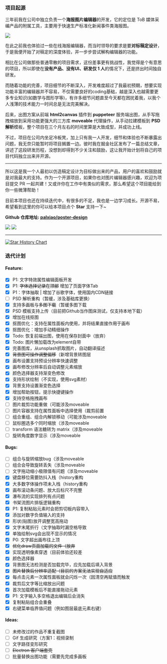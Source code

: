 ### 项目起源

三年前我在公司中独立负责一个**海报图片编辑器**的开发，它的定位是 ToB 媒体采编产品的附属工具，主要用于快速生产标准化新闻事件类海报图。

![](../images/2023-7-17-1689585503882.png)

在此之前我也体验过一些在线海报编辑器，而当时领导的要求是要**对标稿定设计**，于是我便开始了对稿定的深度体验，并一步步尝试解构编辑器的功能。

相比在公司做那些普通零散的项目需求，这份差事更有挑战性，我觉得是个有意思的项目，所以即使在**没有产品、没有UI、研发仅 1 人**的情况下，还是挤出时间独自研发。

而随着功能的完善，项目细节的不断深入，开发难度超过了我最初预期，想要实现功能丰富的编辑器并不容易，不仅需要良好的coding基础，越是深入也越需要更多专业知识(如数学与图形学等)，有许多细节问题直至今天都在困扰着我，以我个人浅薄的技术能力一时间总是无法完美解决。

后来，出图方案从前端 **html2canvas** 插件到 **puppeteer** 服务端出图，从手写拖拽缩放到采用功能更强大的三方库 **moveable** 代理操作，从手动拉建模板到 **PSD 解析**模板，整个项目在三个月左右的时间里算是大致成型，并成功上线。

不过，项目在公司内坐足冷板凳，加上只有我一人开发，细节和体验也不断暴露出问题，我无奈只能暂时将项目搁置一边。彼时我在掘金社区发布了一篇总结文章，讲述了这段研发历程，没想到却得到不少关注和鼓励，这让我开始计划将自己的项目代码独立出来并开源。

-----
  
所以这是我一个人最初以仿造稿定设计为目标做出来的产品，用户的喜欢和鼓励就是对我最大的支持。作为一个开源项目，如果你也对图片编辑器感兴趣，欢迎为项目提交 PR 一起共建！又或许你在工作中有类似的需求，那么希望这个项目能给到你一些微薄帮助！

目前本项目也还在持续迭代中，有很多的不足，我也是一边学习成长。开源不易，希望看到这里的你可以给本项目点个 **Star** 支持一下~


**Github 仓库地址: [ palxiao/poster-design ](https://github.com/palxiao/poster-design)**


<img style="display: inline-block;" src="https://img.shields.io/github/forks/palxiao/poster-design?style=social" />
<img style="display: inline-block;" src="https://img.shields.io/github/stars/palxiao/poster-design?style=social" />

-----

[![Star History Chart](https://api.star-history.com/svg?repos=palxiao/poster-design&type=Date)](https://star-history.com/#palxiao/poster-design&Date)

### 迭代计划

#### Feature:

- [x] P1: 文字特效属性编辑面板开发
- [x] P1: ~~字体选择记录在顶部~~ 增加了页面字体Tab
- [x] P1：字体抽取 | 增加了谷歌字体，使用国内CDN链接
- [ ] PSD 解析重构（暂缓，涉及基础库更换）
- [x] 支持多画板与~~多图下载~~（暂缓多图下载
- [x] PSD 模板支持上传（目前把Github当作图床测试，仅支持本地下载）
- [x] 增加在线抠图
- [x] 抠图优化：支持在属性面板内使用，并将结果直接作用于画布
- [x] 抠图优化：增加手动精细操作
- [x] Todo: 恢复前端出图，使用在保存封面中（放弃）
- [x] Todo: 图片懒加载改为element自带
- [x] 完善图库，从unsplash抓取图片，自动翻译描述
- [x] ~~背景图可操作调整偏移~~（新增背景转图层
- [x] 画布设置支持预设分辨率快速调整
- [x] 画布修改分辨率后自动调整元素缩放
- [x] 颜色选择器支持渐变色修改
- [x] 支持形状绘制（不实现，使用svg素材）
- [x] 背景支持设置渐变色选择
- [x] 增加帮助按钮，提示快捷键操作
- [x] 支持空格拖拽画布
- [ ] 图片裁剪功能重做（可能涉及moveable
- [ ] 图片容器支持在属性面板中选择使用（裁剪前置
- [ ] 组合重组、组合内解锁移动（可能涉及moveable
- [ ] 鼠标圈选多个同时缩放（涉及moveable
- [ ] transform 语法糖转为 matrix（涉及moveable
- [ ] 旋转角度数字显示（涉及moveable

#### Bugs:

- [ ] 组合与旋转缩放bug（涉及moveable
- [ ] 组合会导致旋转丢失（涉及moveable
- [ ] 文字拖动缩小极限值有问题（涉及moveable
- [x] 键盘移位需要防抖入栈（history重构
- [x] 大多数字体操作项未入栈（history重构
- [x] 画布滚动条问题、放大后标尺不完整
- [x] 瀑布流的实现排列有点问题
- [x] 书架流图片排版逻辑重构
- [x] P1: 复制粘贴元素时会把剪切板内容带入
- [x] 添加对数字负值输入的支持
- [x] 形状(贴图)放开调整宽高拖动
- [x] 文字末尾折行（文字抽取时漏空格导致
- [x] 单独绘制svg会出现不显示的情况
- [x] P0: 文字超出画布往上顶
- [x] ~~优化draw页面加载的文件（放弃~~
- [x] 实现透明像素穿透（目前体验还较差
- [x] 颜色选择器
- [x] 背景图无法检测是否加载完毕，应先加载后填入背景
- [x] ~~图片替换后分辨率适配（目前的方案无法实现自适应~~
- [x] 每点击元素一次属性面板就会闪烁一次（因清空再赋值而触发
- [x] 裁剪后文字等比缩放出问题
- [x] 首次加载模板后不能直接拖动元素
- [x] P1: 文字输入多空格退出编辑后会消失
- [x] 复制粘贴组合会重叠
- [x] 右键菜单临界值问题（例如图层最底元素右键）

#### Ideas:

- [ ] 未修改过的作品不重复截图
- [ ] Gif 生成研究（方案1：视频录制
- [ ] 文字路径变形研究
- [ ] ~~Electron 客户端套壳~~
- [ ] 批量替换出图功能（需要先完成多画板